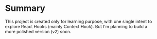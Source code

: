 # Summary

This project is created only for learning purpose, with one single intent to explore React Hooks (mainly Context Hook).
But I'm planning to build a more polished version (v2) soon.
